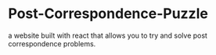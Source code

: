 # Post-Correspondence-Puzzle
a website built with react that allows you to try and solve post correspondence problems.
